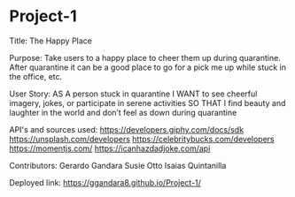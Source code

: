# Project-1 

Title:
The Happy Place

Purpose:
Take users to a happy place to cheer them up during quarantine. After quarantine it can be a good place to go for a pick me up while stuck in the office, etc.

User Story:
AS A person stuck in quarantine
I WANT to see cheerful imagery, jokes, or participate in serene activities
SO THAT I find beauty and laughter in the world and don’t feel as down during quarantine

API's and sources used:
https://developers.giphy.com/docs/sdk
https://unsplash.com/developers
https://celebritybucks.com/developers
https://momentjs.com/
https://icanhazdadjoke.com/api

Contributors:
Gerardo Gandara
Susie Otto
Isaias Quintanilla

Deployed link: https://ggandara8.github.io/Project-1/
